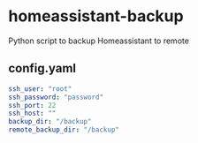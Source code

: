 # homeassistant-backup
Python script to backup Homeassistant to remote

## config.yaml

```yaml
ssh_user: "root"
ssh_password: "password"
ssh_port: 22
ssh_host: ""
backup_dir: "/backup"
remote_backup_dir: "/backup"
```